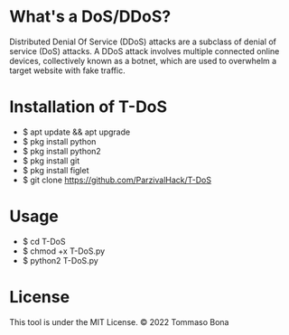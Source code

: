 # What's a DoS/DDoS?
Distributed Denial Of Service (DDoS) attacks are a subclass of denial of service (DoS) attacks. A DDoS attack involves multiple connected online devices, collectively known as a botnet, which are used to overwhelm a target website with fake traffic.
# Installation of T-DoS
- $ apt update && apt upgrade
- $ pkg install python
- $ pkg install python2
- $ pkg install git
- $ pkg install figlet
- $ git clone https://github.com/ParzivalHack/T-DoS
# Usage
- $ cd T-DoS
- $ chmod +x T-DoS.py
- $ python2 T-DoS.py
# License
This tool is under the MIT License.
© 2022 Tommaso Bona
